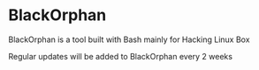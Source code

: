 # BlackOrphan
BlackOrphan is a tool built with Bash mainly for Hacking Linux Box

Regular updates will be added to BlackOrphan every 2 weeks
